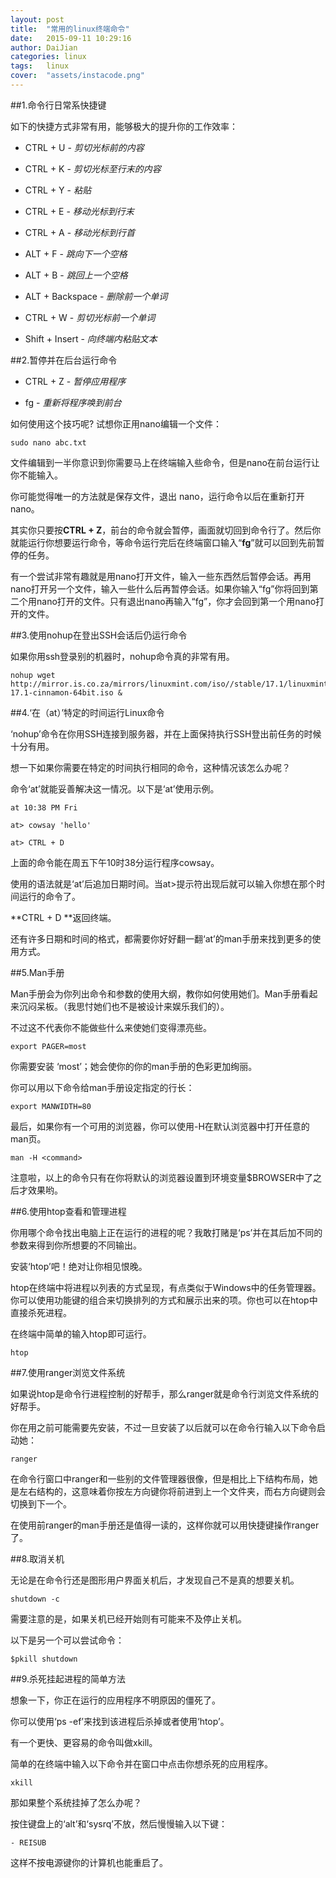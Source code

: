```yaml
---
layout: post
title:  "常用的linux终端命令"
date:   2015-09-11 10:29:16
author: DaiJian
categories: linux
tags:	linux
cover:  "assets/instacode.png"
---
```


##1.命令行日常系快捷键

如下的快捷方式非常有用，能够极大的提升你的工作效率：

- CTRL + U - *剪切光标前的内容*

- CTRL + K - *剪切光标至行末的内容*

- CTRL + Y - *粘贴*

- CTRL + E - *移动光标到行末*

- CTRL + A - *移动光标到行首*

- ALT + F - *跳向下一个空格*

- ALT + B - *跳回上一个空格*

- ALT + Backspace - *删除前一个单词*

- CTRL + W - *剪切光标前一个单词*

- Shift + Insert - *向终端内粘贴文本*



##2.暂停并在后台运行命令

- CTRL + Z - *暂停应用程序*

- fg - *重新将程序唤到前台*

如何使用这个技巧呢?
试想你正用nano编辑一个文件：

	sudo nano abc.txt

文件编辑到一半你意识到你需要马上在终端输入些命令，但是nano在前台运行让你不能输入。

你可能觉得唯一的方法就是保存文件，退出 nano，运行命令以后在重新打开nano。

其实你只要按**CTRL + Z**，前台的命令就会暂停，画面就切回到命令行了。然后你就能运行你想要运行命令，等命令运行完后在终端窗口输入“**fg**”就可以回到先前暂停的任务。

有一个尝试非常有趣就是用nano打开文件，输入一些东西然后暂停会话。再用nano打开另一个文件，输入一些什么后再暂停会话。如果你输入“fg”你将回到第二个用nano打开的文件。只有退出nano再输入“fg”，你才会回到第一个用nano打开的文件。

##3.使用nohup在登出SSH会话后仍运行命令

如果你用ssh登录别的机器时，nohup命令真的非常有用。

	nohup wget http://mirror.is.co.za/mirrors/linuxmint.com/iso//stable/17.1/linuxmint-17.1-cinnamon-64bit.iso &

##4.‘在（at）’特定的时间运行Linux命令

‘nohup’命令在你用SSH连接到服务器，并在上面保持执行SSH登出前任务的时候十分有用。

想一下如果你需要在特定的时间执行相同的命令，这种情况该怎么办呢？

命令‘at’就能妥善解决这一情况。以下是‘at’使用示例。

	at 10:38 PM Fri

	at> cowsay 'hello'

	at> CTRL + D

上面的命令能在周五下午10时38分运行程序cowsay。

使用的语法就是‘at’后追加日期时间。当at>提示符出现后就可以输入你想在那个时间运行的命令了。

**CTRL + D **返回终端。

还有许多日期和时间的格式，都需要你好好翻一翻‘at’的man手册来找到更多的使用方式。

##5.Man手册

Man手册会为你列出命令和参数的使用大纲，教你如何使用她们。Man手册看起来沉闷呆板。（我思忖她们也不是被设计来娱乐我们的）。

不过这不代表你不能做些什么来使她们变得漂亮些。

	export PAGER=most

你需要安装 ‘most’；她会使你的你的man手册的色彩更加绚丽。

你可以用以下命令给man手册设定指定的行长：

	export MANWIDTH=80

最后，如果你有一个可用的浏览器，你可以使用-H在默认浏览器中打开任意的man页。

	man -H <command>

注意啦，以上的命令只有在你将默认的浏览器设置到环境变量$BROWSER中了之后才效果哟。

##6.使用htop查看和管理进程

你用哪个命令找出电脑上正在运行的进程的呢？我敢打赌是‘ps’并在其后加不同的参数来得到你所想要的不同输出。

安装‘htop’吧！绝对让你相见恨晚。

htop在终端中将进程以列表的方式呈现，有点类似于Windows中的任务管理器。你可以使用功能键的组合来切换排列的方式和展示出来的项。你也可以在htop中直接杀死进程。

在终端中简单的输入htop即可运行。

	htop

##7.使用ranger浏览文件系统

如果说htop是命令行进程控制的好帮手，那么ranger就是命令行浏览文件系统的好帮手。

你在用之前可能需要先安装，不过一旦安装了以后就可以在命令行输入以下命令启动她：

	ranger

在命令行窗口中ranger和一些别的文件管理器很像，但是相比上下结构布局，她是左右结构的，这意味着你按左方向键你将前进到上一个文件夹，而右方向键则会切换到下一个。

在使用前ranger的man手册还是值得一读的，这样你就可以用快捷键操作ranger了。

##8.取消关机

无论是在命令行还是图形用户界面关机后，才发现自己不是真的想要关机。

	shutdown -c

需要注意的是，如果关机已经开始则有可能来不及停止关机。

以下是另一个可以尝试命令：

	$pkill shutdown
	
##9.杀死挂起进程的简单方法

想象一下，你正在运行的应用程序不明原因的僵死了。

你可以使用‘ps -ef’来找到该进程后杀掉或者使用‘htop’。

有一个更快、更容易的命令叫做xkill。

简单的在终端中输入以下命令并在窗口中点击你想杀死的应用程序。

	xkill

那如果整个系统挂掉了怎么办呢？

按住键盘上的‘alt’和‘sysrq’不放，然后慢慢输入以下键：

	- REISUB

这样不按电源键你的计算机也能重启了。